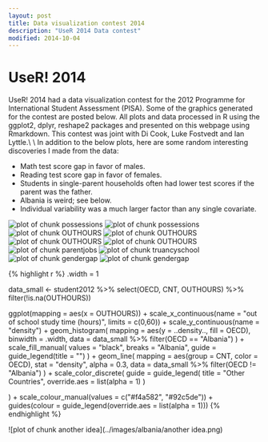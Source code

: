 ```yaml
---
layout: post
title: Data visualization contest 2014
description: "UseR 2014 Data contest"
modified: 2014-10-04
---
```


UseR! 2014
=============
UseR! 2014 had a data visualization contest for the 2012 Programme for International Student Assessment (PISA).  Some of the graphics generated for the contest are posted below.  All plots and data processed in R using the ggplot2, dplyr, reshape2 packages and presented on this webpage using Rmarkdown.  This contest was joint with Di Cook, Luke Fostvedt and Ian Lyttle.\\
\\
In addition to the below plots, here are some random interesting discoveries I made from the data:

* Math test score gap in favor of males.
* Reading test score gap in favor of females.
* Students in single-parent households often had lower test scores if the parent was the father.
* Albania is weird; see below.
* Individual variability was a much larger factor than any single covariate.


![plot of chunk possessions](../images/albania/possessions1.png) 
![plot of chunk possessions](../images/albania/possessions2.png) 
![plot of chunk OUTHOURS](../images/albania/OUTHOURS1.png) ![plot of chunk OUTHOURS](../images/albania/OUTHOURS2.png) ![plot of chunk OUTHOURS](../images/albania/OUTHOURS3.png) ![plot of chunk OUTHOURS](../images/albania/OUTHOURS4.png) 
![plot of chunk parentjobs](../images/albania/parentjobs.png) 
![plot of chunk truancyschool](../images/albania/truancyschool.png) 
![plot of chunk gendergap](../images/albania/gendergap1.png) ![plot of chunk gendergap](../images/albania/gendergap2.png) 

{% highlight r %}
.width = 1

data_small <- 
  student2012 %>%
  select(OECD, CNT, OUTHOURS) %>%
  filter(!is.na(OUTHOURS))

ggplot(mapping = aes(x = OUTHOURS)) + 
  scale_x_continuous(name = "out of school study time (hours)", limits = c(0,60)) +
  scale_y_continuous(name = "density") +
  geom_histogram(
    mapping = aes(y = ..density.., fill = OECD), 
    binwidth = .width,
    data = data_small %>% filter(OECD == "Albania")
  ) + 
  scale_fill_manual(
    values = "black",
    breaks = "Albania",
    guide = guide_legend(title = "")
  ) + 
  geom_line(
    mapping = aes(group = CNT, color = OECD), 
    stat = "density", 
    alpha = 0.3,
    data = data_small %>% filter(OECD != "Albania")
  ) +
  scale_color_discrete(
    guide = guide_legend(
      title = "Other Countries",
      override.aes = list(alpha = 1)
    )
    
  ) +
  scale_colour_manual(values = c("#f4a582", "#92c5de")) + guides(colour = guide_legend(override.aes = list(alpha = 1)))
{% endhighlight %}

![plot of chunk another idea](../images/albania/another idea.png) 
